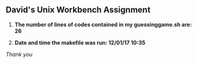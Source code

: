 ## **David's Unix Workbench Assignment**
 
1. **The number of lines of codes contained in my guessinggame.sh are: 26**
 
2. **Date and time the makefile was run: 12/01/17	10:35**
 
*Thank you*
